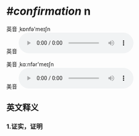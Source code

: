 # ***\#confirmation*** n
英音 ˌkɒnfə'meɪʃn  
英音
<audio src="./media/confirmation1_AAC.aac" controls="controls"></audio>

美音 ˌkɑːnfər'meɪʃn  
美音
<audio src="./media/confirmation2_AAC.aac" controls="controls"></audio>



  

英文释义
---
### 1.**证实，证明**  


